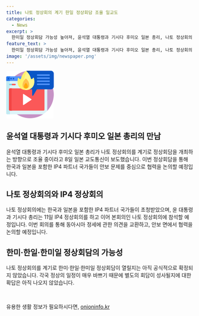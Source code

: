 ```yaml
---
title: 나토 정상회의 계기 한일 정상회담 조율 일교도
categories:
  - News
excerpt: >
  한미일 정상회담 가능성 높아져, 윤석열 대통령과 기시다 후미오 일본 총리, 나토 정상회의 계기로 정상회담 조율 중. 동아시아 안보 협력 논의하며, 패권주의적 중국, 북한의 탄도미사일에 대응할 방향. 이들 회담 협의 중이나 공식적 확정은 아직 없으며, 짧은 일정으로 별도 회담 성사 여부 미지수.
feature_text: >
  한미일 정상회담 가능성 높아져, 윤석열 대통령과 기시다 후미오 일본 총리, 나토 정상회의 계기로 정상회담 조율 중. 동아시아 안보 협력 논의하며, 패권주의적 중국, 북한의 탄도미사일에 대응할 방향. 이들 회담 협의 중이나 공식적 확정은 아직 없으며, 짧은 일정으로 별도 회담 성사 여부 미지수.
image: '/assets/img/newspaper.png'
---
```


<p><img src="/assets/img/news.png" alt="rentncar 속보" /></p>

<h2 data-ke-size="size26">윤석열 대통령과 기시다 후미오 일본 총리의 만남</h2>

<p data-ke-size="size16">윤석열 대통령과 기시다 후미오 일본 총리가 나토 정상회의를 계기로 정상회담을 개최하는 방향으로 조율 중이라고 8일 일본 교도통신이 보도했습니다. 이번 정상회담을 통해 한국과 일본을 포함한 IP4 파트너 국가들이 안보 문제를 중심으로 협력을 논의할 예정입니다.</p>

<h2 data-ke-size="size26">나토 정상회의와 IP4 정상회의</h2>

<p data-ke-size="size16">나토 정상회의에는 한국과 일본을 포함한 IP4 파트너 국가들이 초청받았으며, 윤 대통령과 기시다 총리는 11일 IP4 정상회의를 하고 이어 본회의인 나토 정상회의에 참석할 예정입니다. 이번 회의를 통해 동아시아 정세에 관한 의견을 교환하고, 안보 면에서 협력을 논의할 예정입니다.</p>

<h2 data-ke-size="size26">한미·한일·한미일 정상회담의 가능성</h2>

<p data-ke-size="size16">나토 정상회의를 계기로 한미·한일·한미일 정상회담이 열릴지는 아직 공식적으로 확정되지 않았습니다. 각국 정상의 일정이 매우 바쁘기 때문에 별도의 회담이 성사될지에 대한 확답은 아직 나오지 않았습니다.</p>

<p data-ke-size="size16">&nbsp;</p>
유용한 생활 정보가 필요하시다면, <a href="https://onioninfo.kr" rel="dofollow">onioninfo.kr</a>


